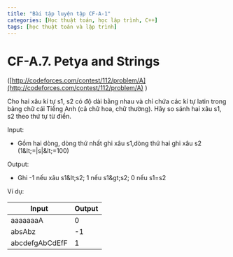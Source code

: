 ```yaml
---
title: "Bài tập luyện tập CF-A-1"
categories: [Học thuật toán, học lập trình, C++]
tags: [học thuật toán và lập trình]
---
```

# CF-A.7. Petya and Strings

([http://codeforces.com/contest/112/problem/A](http://codeforces.com/contest/112/problem/A) )

Cho hai xâu kí tự s1, s2 có độ dài bằng nhau và chỉ chứa các kí tự latin trong bảng chữ cái Tiếng Anh (cả chữ hoa, chữ thường). Hãy so sánh hai xâu s1, s2 theo thứ tự từ điển.

Input:

- Gồm hai dòng, dòng thứ nhất ghi xâu s1,dòng thứ hai ghi xâu s2 (1\&lt;=|s|\&lt;=100)

Output:

- Ghi -1 nếu xâu s1\&lt;s2; 1 nếu s1\&gt;s2; 0 nếu s1=s2

Ví dụ:

| **Input** | **Output** |
| --- | --- |
| aaaaaaaA | 0 |
| absAbz | -1 |
| abcdefgAbCdEfF | 1 |
